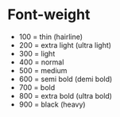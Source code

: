# Font-weight
- 100 = thin (hairline)
- 200 = extra light (ultra light)
- 300 = light
- 400 = normal
- 500 = medium
- 600 = semi bold (demi bold)
- 700 = bold
- 800 = extra bold (ultra bold)
- 900 = black (heavy)